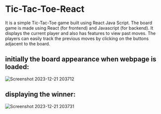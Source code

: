# Tic-Tac-Toe-React
It is a simple Tic-Tac-Toe game built using React Java Script. The board game is made using React (for frontend) and Javascript (for backend).
It displays the current player and also has features to view past moves.
The players can easily track the previous moves by clicking on the buttons adjacent to the board.


## initially the board appearance when webpage is loaded:
![Screenshot 2023-12-21 203712](https://github.com/avanig1834/Tic-Tac-Toe-React/assets/128058633/ce38b221-51e1-4ed7-b721-3af190e2b631)

## displaying the winner:
![Screenshot 2023-12-21 203731](https://github.com/avanig1834/Tic-Tac-Toe-React/assets/128058633/0f331f3e-2bc4-4936-8160-38fdcf64b933)
